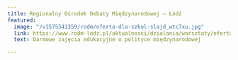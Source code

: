 ```yaml
---
title: Regionalny Ośrodek Debaty Międzynarodowej – Łódź
featured:
  image: "/v1575541359/rodm/oferta-dla-szkol-slajd_wtc7xu.jpg"
  link: https://www.rodm-lodz.pl/aktualnosci/dzialania/warsztaty/oferta-edukacyjna-regionalnego-osrodka-debaty-miedzynarodowej-w-lodzi/
  text: Darmowe zajęcia edukacyjne o polityce międzynarodowej

---
```

